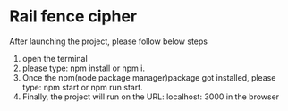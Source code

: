 # Rail fence cipher 

After launching the project, please follow below steps

1. open the terminal 
2.  please type:  npm install or npm i.
3. Once the npm(node package manager)package got installed, please type: npm start or npm run start.
4. Finally, the project will run on the URL: localhost: 3000 in the browser

